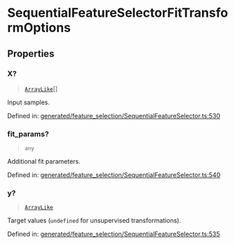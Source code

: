 # SequentialFeatureSelectorFitTransformOptions

## Properties

### X?

> [`ArrayLike`](../types/ArrayLike.md)[]

Input samples.

Defined in:  [generated/feature\_selection/SequentialFeatureSelector.ts:530](https://github.com/transitive-bullshit/scikit-learn-ts/blob/b59c1ff/packages/sklearn/src/generated/feature_selection/SequentialFeatureSelector.ts#L530)

### fit\_params?

> `any`

Additional fit parameters.

Defined in:  [generated/feature\_selection/SequentialFeatureSelector.ts:540](https://github.com/transitive-bullshit/scikit-learn-ts/blob/b59c1ff/packages/sklearn/src/generated/feature_selection/SequentialFeatureSelector.ts#L540)

### y?

> [`ArrayLike`](../types/ArrayLike.md)

Target values (`undefined` for unsupervised transformations).

Defined in:  [generated/feature\_selection/SequentialFeatureSelector.ts:535](https://github.com/transitive-bullshit/scikit-learn-ts/blob/b59c1ff/packages/sklearn/src/generated/feature_selection/SequentialFeatureSelector.ts#L535)
